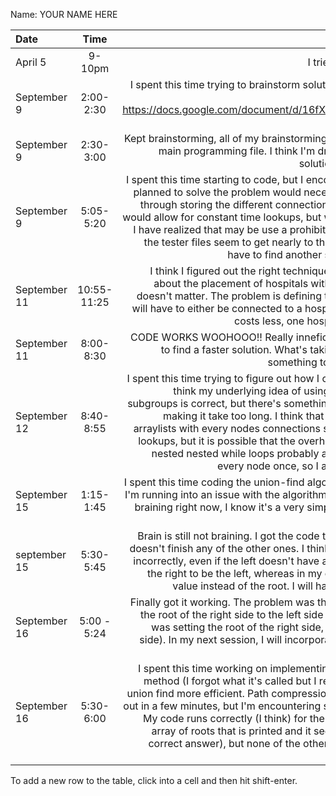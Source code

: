 Name: YOUR NAME HERE

| Date         |    Time     |                                                                                                                                                                                                                                                                                                                                                                                                                                                                                                                                                                                                      Update |
|:-------------|:-----------:|------------------------------------------------------------------------------------------------------------------------------------------------------------------------------------------------------------------------------------------------------------------------------------------------------------------------------------------------------------------------------------------------------------------------------------------------------------------------------------------------------------------------------------------------------------------------------------------------------------:|
| April 5      |   9-10pm    |                                                                                                                                                                                                                                                                                                                                                                                                                                                                                                                                                                  I tried to write abstract, efficient code. |
| September 9  |  2:00-2:30  |                                                                                                                                                                                                                                                                                                                                                                                                          I spent this time trying to brainstorm solutions. Here's the link for the google doc I was using: https://docs.google.com/document/d/16fX3KIuMJm1qSx4kEG9SrR_zLgxet-DhEISm5DfCtiU/edit?usp=sharing |
| September 9  |  2:30-3:00  |                                                                                                                                                                                                                                                                                                                                                                                                             Kept brainstorming, all of my brainstorming this time was in comments on the main programming file. I think I'm drawing closer to the most effective solution but I still need to do more work. |
| September 9  |  5:05-5:20  |                                                                    I spent this time starting to code, but I encountered a problem. The way I had planned to solve the problem would necessitate fully building the graph out through storing the different connections each city has in a 2D array. This would allow for constant time lookups, but what as I've thought about it more, I have realized that may be use a prohibitive amount of storage. As some of the tester files seem to get nearly to the 10s of thousands of cities, I may have to find another solution that is less storage heavy. |
| September 11 | 10:55-11:25 |                                                                                                                                                                                                                                      I think I figured out the right technique now. WHile earlier, I was worried about the placement of hospitals within the subgroups, I realized that it doesn't matter. The problem is defining the sub groups, and since all cities will have to either be connected to a hospital or have one, and a connection costs less, one hospital per sub group will be enough. |
| September 11 |  8:00-8:30  |                                                                                                                                                                                                                                                                                                                                                                                                               CODE WORKS WOOHOOO!! Really inneficient though. Tomorrow, I will work to find a faster solution. What's taking so long right now probably has something to do with the nested while loops :). |
| September 12 |  8:40-8:55  | I spent this time trying to figure out how I can make my code more efficient. I think my underlying idea of using breadth first search to define the subgroups is correct, but there's something about the implementation that is making it take too long. I think that my method of creating an array of arraylists with every nodes connections speeds it up through constant time lookups, but it is possible that the overhead makes it not worth it. Also, the nested nested while loops probably aren't the best, but it still only visits every node once, so I am not quite sure what the issue is. |
| September 15 |  1:15-1:45  |                                                                                                                                                                                                                                                                                                                                                I spent this time coding the union-find algorithm. I didn't quite finish because I'm running into an issue with the algorithm overwriting unions (my brain isn't braining right now, I know it's a very simple issue that I just can't see), but I am close. |
| september 15 |  5:30-5:45  |                                                                                                                                                                                                     Brain is still not braining. I got the code to work for the first test case, but it doesn't finish any of the other ones. I think the error is that I wrote my cases incorrectly, even if the left doesn't have a root, you have to set the ROOT of the right to be the left, whereas in my code, I just immediately assign the value instead of the root. I will handle this issue in my next session. |
| September 16 | 5:00 - 5:24 |                                                                                                                                                                                                                                                                      Finally got it working. The problem was that I was trying to automatically set the root of the right side to the left side when the left side is its own root (I was setting the root of the right side, not the root of the root of the right side). In my next session, I will incorporate the techniques to make it more efficient. |
| September 16 |  5:30-6:00  |                                                   I spent this time working on implementing path compression and the other method (I forgot what it's called but I remember how it works) for making union find more efficient. Path compression was pretty easy and I knocked it out in a few minutes, but I'm encountering some problems with the other one. My code runs correctly (I think) for the correct small case (I looked at the array of roots that is printed and it seems to be correct. It also gives the correct answer), but none of the other test cases work. I will debug next session. |


To add a new row to the table, click into a cell and then hit shift-enter.